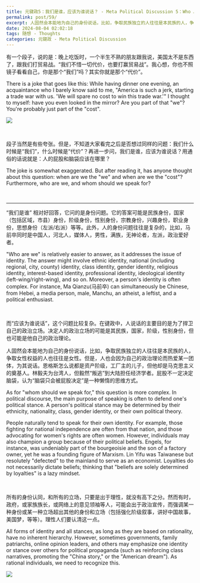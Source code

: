 ```yaml
---
title: 元键政5：我们是谁，应该为谁说话？ - Meta Political Discussion 5：Who Are We, and Whom Should We Speak For?
permalink: post/59/
excerpt: 人固然会本能地为自己的身份说话，比如，争取民族独立的人往往是本民族的人，争取女性权益的人也往往是女性。但是，人也会因为自己的政治理论而热爱某一团体，为其说话。屁股不一定决定脑袋。<br>People naturally tend to speak for their own identity. For example, those fighting for national independence are often from that nation, and those advocating for women's rights are often women. However, individuals may also champion a group because of their political beliefs. Loyalties do not necessarily dictate beliefs.
date: 2024-08-04 02:02:18
tags: 随想 - Thoughts
categories: 元键政 - Meta Political Discussion
---
```


有一个段子，说的是：晚上吃饭时，一个半生不熟的朋友跟我说，美国太不是东西了，跟我们打贸易战。“我们不惜一切代价，也要打赢贸易战”。我心想，你也不照镜子看看自己，你是那个“我们”吗？其实你就是那个“代价”。

There is a joke that goes like this: While having dinner one evening, an acquaintance who I barely know said to me, "America is such a jerk, starting a trade war with us. 'We will spare no cost to win this trade war.'" I thought to myself: have you even looked in the mirror? Are you part of that "we"? You're probably just part of the "cost".

![](1.jpg)

<br>

段子当然是有些夸张。但是，不知道大家看完之后是否想过同样的问题：我们什么时候是“我们”，什么时候是“代价”？再进一步问，我们是谁，应该为谁说话？用通俗的话说就是：人的屁股和脑袋应该在哪里？

The joke is somewhat exaggerated. But after reading it, has anyone thought about this question: when are we the "we" and when are we the "cost"? Furthermore, who are we, and whom should we speak for? 

<br>

---

“我们是谁” 相对好回答，它问的是身份问题。它的答案可能是民族身份，国家（包括区域，市县）身份，阶级身份，性别身份，宗教身份，兴趣身份，职业身份，思想身份（左派/右派）等等。此外，人的身份问题往往是复杂的，比如，马前卒同时是中国人，河北人，媒体人，男性，满族，无神论者，左派，政治爱好者。

"Who are we" is relatively easier to answer, as it addresses the issue of identity. The answer might involve ethnic identity, national (including regional, city, county) identity, class identity, gender identity, religious identity, interest-based identity, professional identity, ideological identity (left-wing/right-wing), and so on. Moreover, a person's identity is often complex. For instance, Ma Qianzu(马前卒) can simultaneously be Chinese, from Hebei, a media person, male, Manchu, an atheist, a leftist, and a political enthusiast.

<br>

而“应该为谁说话”，这个问题比较复杂。在键政中，人说话的主要目的是为了捍卫自己的政治立场。决定人的政治立场的可能是其民族，国家，阶级，性别身份，但也可能是他自己的政治理论。

人固然会本能地为自己的身份说话，比如，争取民族独立的人往往是本民族的人，争取女性权益的人也往往是女性。但是，人也会因为自己的政治理论而热爱某一团体，为其说话。恩格斯怎么说都是资产阶级，工厂主的儿子，但他却是马克思主义的奠基人。林毅夫为台湾人，但毅然“叛逃”到大陆担任经济学者。屁股不一定决定脑袋，认为“脑袋只会被屁股决定”是一种懒惰的思维方式。

As for "whom should we speak for," this question is more complex. In political discourse, the main purpose of speaking is often to defend one's political stance. A person's political stance may be determined by their ethnicity, nationality, class, gender identity, or their own political theory.

People naturally tend to speak for their own identity. For example, those fighting for national independence are often from that nation, and those advocating for women's rights are often women. However, individuals may also champion a group because of their political beliefs. Engels, for instance, was undeniably part of the bourgeoisie and the son of a factory owner, yet he was a founding figure of Marxism. Lin Yifu was Taiwanese but resolutely "defected" to the mainland to serve as an economist. Loyalties do not necessarily dictate beliefs; thinking that "beliefs are solely determined by loyalties" is a lazy mindset.

<br>

所有的身份认同，和所有的立场，只要是出于理性，就没有高下之分。然而有时，政府，或家族族长，或网络上的意见领袖等人，可能会出于政治宣传，而强调某一种身份或某一种立场超出其他的身份和立场（包括强化阶级叙事，讲好中国故事，美国梦，等等）。理性人们要认清这一点。

All forms of identity and all stances, as long as they are based on rationality, have no inherent hierarchy. However, sometimes governments, family patriarchs, online opinion leaders, and others may emphasize one identity or stance over others for political propaganda (such as reinforcing class narratives, promoting the "China story," or the "American dream"). As rational individuals, we need to recognize this.

![](2.jpg)